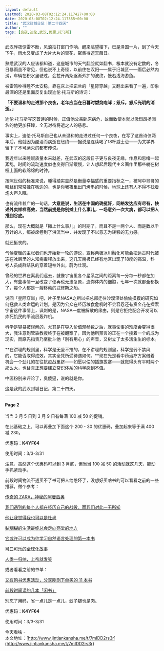 ```yaml
---
layout: default
Lastmod: 2020-03-08T02:12:24.117427+00:00
date: 2020-03-08T02:12:24.117355+00:00
title: "武汉封城日记｜第二十四天"
author: ""
tags: [良夜,迪伦,武汉,优惠,托马斯]
---
```


武汉昨夜惊雷不断，风浪拍打窗门作响，醒来眺望楼下，已是泽国一片，到了今天下午，雨水又变成了大片大片的雪花，密集得遮天蔽日。

熟悉武汉的人应该都知道，这座城市的天气翻脸就如翻书，根本就没有定数的，冬日暴雨虽不常见，但也说不上奇怪，以前住在汉阳——属于旧城区——雨后必然内涝，车辆在积水里驶过，会拉开两条逐渐外扩的波纹，恍若浅海游鱼。

被雷鸣吵得睡不太安稳，靠在床上把诺兰的「星际穿越」又翻出来看了一遍，印象最深的还是里面反复出现迪伦·托马斯的诗词：

**「不要温和的走进那个良夜，老年应当在日暮时燃烧咆哮；怒斥，怒斥光明的消逝。」**

迪伦·托马斯写这首诗的时候，正值他父亲卧床病危，故而致使本就以激烈昂扬闻名的他更加狂躁，全无对待将逝之人的慈悲。

事实上，迪伦·托马斯自己也从未温和的走进过任何一个良夜，在写了这首诗仅两年后，他就因为酗酒而病逝在纽约——据说是连续喝了18杯威士忌——为文学界留下了不可磨灭的都市传说。

我近年以来睡眠质量本来就差，在武汉的这段日子更与良夜无缘，作息和思绪一起紊乱，时间的流动速度似也变得日渐缓慢，让人想起后现代主义画作里那些躺在树桠上面的软绵绵的时钟。

按照世俗的标准来说，睡得踏实显然是衡量幸福感的重要指标之一，被阿中哥哥的粉丝们常常挂在嘴边的，也是你我夜里出门烤串的时候，地球上还有人不得不枕着炮火声入眠。

也有流传甚广的一句话，**大意是说，生活在中国的确挺好，网络发达应有尽有，快递外卖样样高效，当然前提是你别摊上什么事儿，一场意外一次大病，都可以把人推到谷底。**

那么，现在大概就是「摊上什么事儿」的时期了，而且不是一两个人、而是数以千万计的人，都被席卷到了洪流当中，并发现了不以意志为转移的无力感。

就还挺丧的。

气候变暖的主张者们也开始新一轮的游说，宣称两极冰川融化可能会把远古时代被冻在冰层里的未知病毒释放出来，这几天南极已经有地区出现了18度的高温，科考人员成群结队的穿着短袖外出，蔚为壮观。

曾经的世界在离我们远去，就像宇宙里各个星系之间的距离每一分每一秒都在加大，有些事情一旦改变了便再也无法复原，连你体内的细胞，七年一次就都全都换了，每个人都是一艘移动的忒修斯之船。

说回「星际穿越」吧，片子里NASA之所以把总部迁往沙漠深处偷偷摸摸的研究如何拯救人类命运的计划，是因为公众在经历粮食危机时不会容忍还有资金花在探索宇宙这件事情上，讽刺的是，NASA一度被解散的缘由，则是它拒绝配合开发可以炸死饥民的平流层轰炸机。

科学是容易被误解的，尤其是在导入价值观参数之后，就事论事的难度会变得很大，我注意到管轶教授终于在被翻案了，因为他所预言的正在一个接着一个的成为现实，而原先指责乃至批斗他「别有用心」的声音，又树立了太多活生生的标本。

**在讲理的规则里，科学是无坚不摧的，在不讲理的规则里，科学是弱不禁风的，它能否取得成效，其实全凭所受待遇如何。**现在光是看中药治疗方案借着机会一个劲儿的在往抗疫战里挤——如愿以偿的插旗拔寨——就觉得头有平时两个那么大，也替真正想要建立常识体系的科学感到不值。

中医粉别来评论了，臭傻逼，说的就是你。

这是我的武汉封城日记，第二十四天。

* * *

#### Page 2

当当 3 月 5 日到 3 月 9 日有每满 100 减 50 的促销。  

  

在此基础之上，可以再叠加下面这个 200 - 30 的优惠码，叠加起来等于满 400 减 230。

  

优惠码：**K4YF64**

使用时间：3/3-3/31

  

注意，虽然这个优惠码可以到 3 月底，但当当 100 减 50 的活动就这几天，能动手抓紧动手。

  

前段时间物流不通买不了书可把人给憋坏了，没想好买啥书的可以看看之前的一些推荐，做个参考：

  

  

[传奇的 ZARA，神秘的阿曼西奥](http://mp.weixin.qq.com/s?__biz=MjM5OTM4ODU4MA==&mid=2648813547&idx=1&sn=927483b0b3862ef317874f4f4c5e7610&chksm=bf293b20885eb23600daa81bdaeeb3258c4a6963aebad29a579e1ff97e8a7ab83589f564caf6&scene=21#wechat_redirect)  

  

  

[我们遇到的每个人都在经历自己的战役，而我们对此一无所知](http://mp.weixin.qq.com/s?__biz=MjM5OTM4ODU4MA==&mid=2648813536&idx=1&sn=fc30a7045b358154a295362f4557ce36&chksm=bf293b2b885eb23d9cb8a0d8d382658e070ceb65cdec4267a1ce55697835724373cfe34b9b3b&scene=21#wechat_redirect)  

  

  

[他让我觉得我也可以是杜尚](http://mp.weixin.qq.com/s?__biz=MjM5OTM4ODU4MA==&mid=2648813527&idx=1&sn=6c2c71b4f993d0bc729d70425b2a2b87&chksm=bf293b1c885eb20a33e9240032ba68876d48fedbcbd935e4e58320082f82b822241e9320d902&scene=21#wechat_redirect)  

  

  

[黏糊糊的生活最终总会走向亮堂的地方](http://mp.weixin.qq.com/s?__biz=MjM5OTM4ODU4MA==&mid=2648813509&idx=1&sn=a8061973c05035e06afe78d84da7d7f2&chksm=bf293b0e885eb218f6124a08cbecf5d1c87a2d60b77c0fc0c80752ec3ee1c42e02f57273a075&scene=21#wechat_redirect)  

  

  

[它或许可以成为你学习自然语言处理的第一本书](http://mp.weixin.qq.com/s?__biz=MjM5OTM4ODU4MA==&mid=2648813428&idx=1&sn=649149ef315a4cd890ac43bb04eaa729&chksm=bf293bbf885eb2a908024ca3ee42bfe4bcd038e957a6122b746e25e52557566aab0ba0399f6a&scene=21#wechat_redirect)  

  

  

[可口可乐的全球化故事](http://mp.weixin.qq.com/s?__biz=MjM5OTM4ODU4MA==&mid=2648813420&idx=1&sn=93d830565c67db57c6f3fbb8c6071f8e&chksm=bf293ba7885eb2b1987e85d7c466969648e0eefcec35eb9093264f6e32964c8b0bf5971b2157&scene=21#wechat_redirect)  

  

  

[人类一归纳，上帝就发笑](http://mp.weixin.qq.com/s?__biz=MjM5OTM4ODU4MA==&mid=2648813391&idx=1&sn=f44bcb8d8208c55b85861914f5d46d1b&chksm=bf293b84885eb2920876c97753ec149fba26210b1c676acf0cde68fb27f0971b6d985f1da5f2&scene=21#wechat_redirect)  

  

或者看看之前的书单：

  

[又有购书优惠活动，分享刚刚下单买的 11 本书](http://mp.weixin.qq.com/s?__biz=MjM5OTM4ODU4MA==&mid=2648813200&idx=1&sn=4befa1e71e2f3dfc97c87a066be53c80&chksm=bf293a5b885eb34dcb3ffa6203f81f8ab4272bf7a925274ac888672f8ab1735353e60fdb75ab&scene=21#wechat_redirect)

[前段时间读的几本「闲书」](http://mp.weixin.qq.com/s?__biz=MjM5OTM4ODU4MA==&mid=2648813051&idx=1&sn=15dd71eb8603b1b0f074014af3b7e320&chksm=bf293930885eb0264d01555babcf9295c4f51fc2834c8bfa12d6eb9d92e0f9f8ce18dc7cedf0&scene=21#wechat_redirect)  

  

别忘了用码，省一点儿是一点儿，蚊子腿也是肉。  

  

优惠码：**K4YF64**

使用时间：3/3-3/31

  

今天看啥 -  
本文地址：[http://www.jintiankansha.me/t/7mIDD2rs3r](http://www.jintiankansha.me/t/7mIDD2rs3r)

